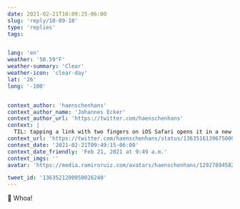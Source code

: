 ```yaml
---
date: 2021-02-21T10:09:25-06:00
slug: 'reply/10-09-10'
type: 'replies'
tags:


lang: 'en'
weather: '58.59°F'
weather-summary: 'Clear'
weather-icon: 'clear-day'
lat: '26'
long: '-100'


context_author: 'haenschenhans'
context_author_name: 'Johannes Ecker'
context_author_url: 'https://twitter.com/haenschenhans'
context: |
  TIL: tapping a link with two fingers on iOS Safari opens it in a new tab 🙀 why did no one tell me until now 😁
context_url: 'https://twitter.com/haenschenhans/status/1363516139675000836?s=12'
context_date: '2021-02-21T09:49:15-06:00'
context_date_friendly: 'Feb 21, 2021 at 9:49 a.m.'
context_imgs: ''
avatar: 'https://media.ramiroruiz.com/avatars/haenschenhans/1292789458258010112/YAKrIF5n_bigger.png'

tweet_id: '1363521200950026240'
---
```

🤯 Whoa!